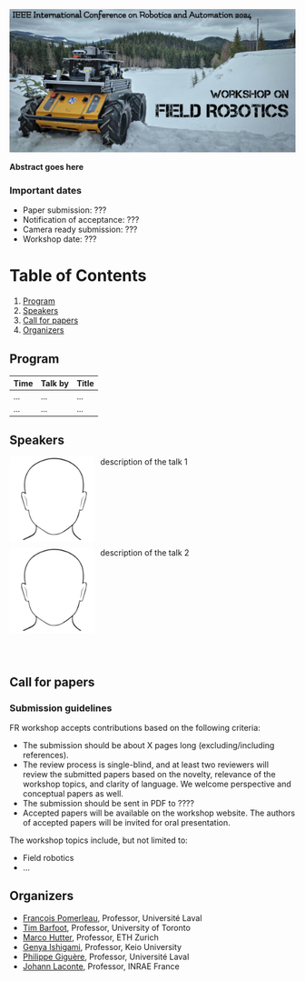 ![field robot image](images/banner.jpg)

**Abstract goes here**

### Important dates

- Paper submission: ???
- Notification of acceptance: ???
- Camera ready submission: ???
- Workshop date: ???

# Table of Contents
1. [Program](#Program)
2. [Speakers](#Speakers)
3. [Call for papers](#Call-for-papers)
4. [Organizers](#Organizers)

## Program   

| Time | Talk by | Title |
|------|---------|-------|
| ...  | ...     | ...   |
| ...  | ...     | ...   |

## Speakers  
<div>
    <img style="float:left;padding-right:10px;padding-bottom:10px" 
         align='middle'
         src="images/speakers/example.jpg" alt="Image" width="150" height="150" />
<span style=""> 
  description of the talk 1
</span>
</div>

<br>
<div style="clear:left;">
    <img style="float:left;padding-right:10px;padding-bottom:10px" 
         align='middle'
         src="images/speakers/example.jpg" alt="Image" width="150" height="150" />
<span style=""> 
  description of the talk 2
</span>
</div>

<div style="clear:left;">
</div>
<br>
<br>

## Call for papers

### Submission guidelines

FR workshop accepts contributions based on the following criteria:

- The submission should be about X pages long (excluding/including references).
- The review process is single-blind, and at least two reviewers will review the submitted papers based on the novelty, relevance of the workshop topics, and clarity of language. We welcome perspective and conceptual papers as well.
- The submission should be sent in PDF to ????
- Accepted papers will be available on the workshop website. The authors of accepted papers will be invited for oral presentation.

The workshop topics include, but not limited to:

- Field robotics
- ...

## Organizers

- [François Pomerleau](https://norlab.ulaval.ca/people/f_pomerleau_fr/), Professor, Université Laval
- [Tim Barfoot](http://asrl.utias.utoronto.ca/~tdb/), Professor, University of Toronto
- [Marco Hutter](https://rsl.ethz.ch/the-lab/people/person-detail.MTIxOTEx.TGlzdC8yNDQxLC0xNDI1MTk1NzM1.html), Professor, ETH Zurich
- [Genya Ishigami](https://www.st.keio.ac.jp/en/tprofile/mech/ishigami.html), Professor, Keio University
- [Philippe Giguère](https://norlab.ulaval.ca/people/p_giguere_fr/), Professor, Université Laval
- [Johann Laconte](https://scholar.google.fr/citations?user=cVFALvkAAAAJ&hl=fr), Professor, INRAE France
